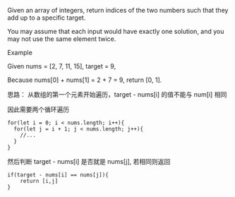 Given an array of integers, return indices of the two numbers such that they add up to a specific target.

You may assume that each input would have exactly one solution, and you may not use the same element twice.


Example

Given nums = [2, 7, 11, 15], target = 9,

Because nums[0] + nums[1] = 2 + 7 = 9,
return [0, 1].


思路：
从数组的第一个元素开始遍历，target - nums[i] 的值不能与 num[i] 相同

因此需要两个循环遍历

```
for(let i = 0; i < nums.length; i++){
  for(let j = i + 1; j < nums.length; j++){
    //...
  }
}
```

然后判断 target - nums[i] 是否就是 nums[j], 若相同则返回

```
if(target - nums[i] == nums[j]){
	return [i,j]
}
```
